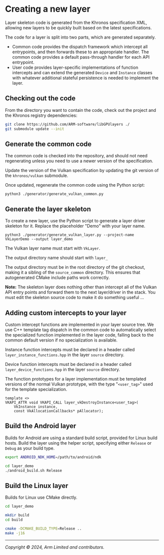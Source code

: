 # Creating a new layer

Layer skeleton code is generated from the Khronos specification XML, allowing
new layers to be quickly built based on the latest specifications.

The code for a layer is split into two parts, which are generated separately.

* Common code provides the dispatch framework which intercept all entrypoints,
  and then forwards these to an appropriate handler. The common code provides a
  default pass-through handler for each API entrypoint.
* User code provides layer-specific implementations of function intercepts and
  can extend the generated `Device` and `Instance` classes with whatever
  additional stateful persistence is needed to implement the layer.

## Checking out the code

From the directory you want to contain the code, check out the project and the
Khronos registry dependencies:

```sh
git clone https://github.com/ARM-software/libGPUlayers ./
git submodule update --init
```

## Generate the common code

The common code is checked into the repository, and should not need
regenerating unless you need to use a newer version of the specification.

Update the version of the Vulkan specification by updating the git version of
the `khronos/vulkan` submodule.

Once updated, regenerate the common code using the Python script:

```
python3 ./generator/generate_vulkan_common.py
```

## Generate the layer skeleton

To create a new layer, use the Python script to generate a layer driver
skeleton for it. Replace the placeholder "Demo" with your layer name.

```
python3 ./generator/generate_vulkan_layer.py --project-name VkLayerDemo --output layer_demo
```

The Vulkan layer name must start with `VkLayer`.

The output directory name should start with `layer_`

The output directory must be in the root directory of the git checkout, making
it a sibling of the `source_common` directory. This ensures that autogenerated
CMake include paths work correctly.

**Note:** The skeleton layer does nothing other than intercept all of the
Vulkan API entry points and forward them to the next layer/driver in the stack.
You must edit the skeleton source code to make it do something useful ...

## Adding custom intercepts to your layer

Custom intercept functions are implemented in your layer source tree. We use
C++ template tag dispatch in the common code to automatically select the
specialized function implemented in the layer code, falling back to the common
default version if no specialization is available.

Instance function intercepts must be declared in a header called
`layer_instance_functions.hpp` in the layer `source` directory.

Device function intercepts must be declared in a header called
`layer_device_functions.hpp` in the layer `source` directory.

The function prototypes for a layer implementation must be templated
versions of the normal Vulkan prototype, with the type "`<user_tag>`" used for
the template specialization.

```
template <>
VKAPI_ATTR void VKAPI_CALL layer_vkDestroyInstance<user_tag>(
    VkInstance instance,
    const VkAllocationCallbacks* pAllocator);
```

## Build the Android layer

Builds for Android are using a standard build script, provided for Linux
build hosts. Build the layer using the helper script, specifying either
`Release` or `Debug` as your build type.

```sh
export ANDROID_NDK_HOME=/path/to/android/ndk

cd layer_demo
./android_build.sh Release
```

## Build the Linux layer

Builds for Linux use CMake directly.

```sh
cd layer_demo

mkdir build
cd build

cmake -DCMAKE_BUILD_TYPE=Release ..
make -j16
```

- - -

_Copyright © 2024, Arm Limited and contributors._
